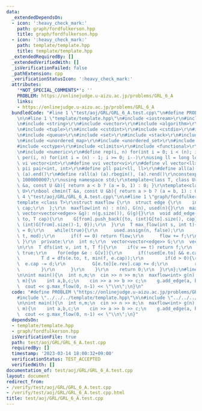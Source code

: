 ```yaml
---
data:
  _extendedDependsOn:
  - icon: ':heavy_check_mark:'
    path: graph/fordfulkerson.hpp
    title: graph/fordfulkerson.hpp
  - icon: ':heavy_check_mark:'
    path: template/template.hpp
    title: template/template.hpp
  _extendedRequiredBy: []
  _extendedVerifiedWith: []
  _isVerificationFailed: false
  _pathExtension: cpp
  _verificationStatusIcon: ':heavy_check_mark:'
  attributes:
    '*NOT_SPECIAL_COMMENTS*': ''
    PROBLEM: https://onlinejudge.u-aizu.ac.jp/problems/GRL_6_A
    links:
    - https://onlinejudge.u-aizu.ac.jp/problems/GRL_6_A
  bundledCode: "#line 1 \"test/aoj/GRL/GRL_6_A.test.cpp\"\n#define PROBLEM \"https://onlinejudge.u-aizu.ac.jp/problems/GRL_6_A\"\
    \n\n#line 1 \"template/template.hpp\"\n#include <iostream>\r\n#include <cmath>\r\
    \n#include <string>\r\n#include <vector>\r\n#include <algorithm>\r\n#include <utility>\r\
    \n#include <tuple>\r\n#include <cstdint>\r\n#include <cstdio>\r\n#include <map>\r\
    \n#include <queue>\r\n#include <set>\r\n#include <stack>\r\n#include <deque>\r\
    \n#include <unordered_map>\r\n#include <unordered_set>\r\n#include <bitset>\r\n\
    #include <cctype>\r\n#include <climits>\r\n#include <functional>\r\n#include <cassert>\r\
    \n#include <numeric>\r\n#define rep(i, n) for(int i = 0; i < (n); i++)\r\n#define\
    \ per(i, n) for(int i = (n) - 1; i >= 0; i--)\r\nusing ll = long long;\r\n#define\
    \ vi vector<int>\r\n#define vvi vector<vi>\r\n#define vl vector<ll>\r\n#define\
    \ pii pair<int, int>\r\n#define pll pair<ll, ll>\r\n#define all(a) (a).begin(),\
    \ (a).end()\r\n#define rall(a) (a).rbegin(), (a).rend()\r\nconstexpr int mod =\
    \ 1000000007;\r\nusing namespace std;\r\ntemplate<class T, class U>\r\nbool chmax(T\
    \ &a, const U &b){ return a < b ? (a = b, 1) : 0; }\r\ntemplate<class T, class\
    \ U>\r\nbool chmin(T &a, const U &b){ return a > b ? (a = b, 1) : 0; }\n#line\
    \ 4 \"test/aoj/GRL/GRL_6_A.test.cpp\"\n\n#line 1 \"graph/fordfulkerson.hpp\"\n\
    template <class T>\r\nstruct maxflow {\r\n  struct edge {\r\n    int to,rev; T\
    \ cap;\r\n  };\r\n  maxflow(int n) : n(n), G(n), used(n){}\r\n  maxflow(const\
    \ vector<vector<edge>> &g): n(g.size()), G(g){}\r\n  void add_edge(int from, int\
    \ to, T cap){\r\n    G[from].push_back({to, (int)G[to].size(), cap});\r\n    G[to].push_back({from,\
    \ (int)G[from].size()-1, 0});\r\n  }\r\n  T max_flow(int s, int t){\r\n    T flow\
    \ = 0;\r\n    while(true){\r\n      used.assign(n, false);\r\n      T f = dfs(s,\
    \ t, mod);\r\n      if(f == 0) return flow;\r\n      flow += f;\r\n    }\r\n \
    \ }\r\n  private:\r\n  int n;\r\n  vector<vector<edge>> G;\r\n  vector<bool> used;\r\
    \n\r\n  T dfs(int v, int t, T f){\r\n    if(v == t) return f;\r\n    used[v] =\
    \ true;\r\n    for(edge &e : G[v]){\r\n      if(!used[e.to] && e.cap > 0){\r\n\
    \        T d = dfs(e.to, t, min(f, e.cap));\r\n        if(d > 0){\r\n        \
    \  e.cap -= d;\r\n          G[e.to][e.rev].cap += d;\r\n          return d;\r\n\
    \        }\r\n      }\r\n    }\r\n    return 0;\r\n  }\r\n};\n#line 6 \"test/aoj/GRL/GRL_6_A.test.cpp\"\
    \n\nint main(){\n  int n,m;\n  cin >> n >> m;\n  maxflow<int> g(n);\n  rep(i,\
    \ m){\n    int a,b,c;\n    cin >> a >> b >> c;\n    g.add_edge(a, b, c);\n  }\n\
    \  cout << g.max_flow(0, n-1) << \"\\n\";\n}\n"
  code: "#define PROBLEM \"https://onlinejudge.u-aizu.ac.jp/problems/GRL_6_A\"\n\n\
    #include \"../../../template/template.hpp\"\n\n#include \"../../../graph/fordfulkerson.hpp\"\
    \n\nint main(){\n  int n,m;\n  cin >> n >> m;\n  maxflow<int> g(n);\n  rep(i,\
    \ m){\n    int a,b,c;\n    cin >> a >> b >> c;\n    g.add_edge(a, b, c);\n  }\n\
    \  cout << g.max_flow(0, n-1) << \"\\n\";\n}"
  dependsOn:
  - template/template.hpp
  - graph/fordfulkerson.hpp
  isVerificationFile: true
  path: test/aoj/GRL/GRL_6_A.test.cpp
  requiredBy: []
  timestamp: '2023-03-14 18:00:32+09:00'
  verificationStatus: TEST_ACCEPTED
  verifiedWith: []
documentation_of: test/aoj/GRL/GRL_6_A.test.cpp
layout: document
redirect_from:
- /verify/test/aoj/GRL/GRL_6_A.test.cpp
- /verify/test/aoj/GRL/GRL_6_A.test.cpp.html
title: test/aoj/GRL/GRL_6_A.test.cpp
---
```

